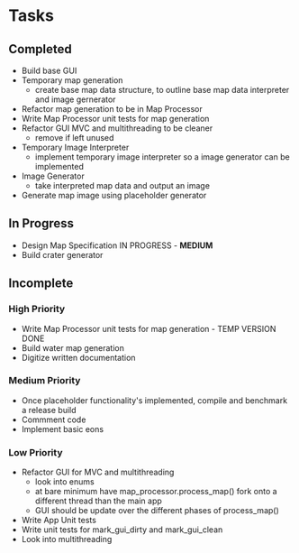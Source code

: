 # Tasks

## Completed

* Build base GUI
* Temporary map generation
    * create base map data structure, to outline base map data interpreter and image gernerator
* Refactor map generation to be in Map Processor
* Write Map Processor unit tests for map generation
* Refactor GUI MVC and multithreading to be cleaner
    * remove if left unused
* Temporary Image Interpreter
    * implement temporary image interpreter so a image generator can be implemented
* Image Generator
    * take interpreted map data and output an image
* Generate map image using placeholder generator

## In Progress
* Design Map Specification IN PROGRESS - **MEDIUM**
* Build crater generator

## Incomplete

### High Priority
* Write Map Processor unit tests for map generation - TEMP VERSION DONE
* Build water map generation
* Digitize written documentation

### Medium Priority
* Once placeholder functionality's implemented, compile and benchmark a release build
* Commment code
* Implement basic eons

### Low Priority

* Refactor GUI for MVC and multithreading
    * look into enums
    * at bare minimum have map_processor.process_map() fork onto a different thread than the main app
    * GUI should be update over the different phases of process_map()
* Write App Unit tests
* Write unit tests for mark_gui_dirty and mark_gui_clean
* Look into multithreading